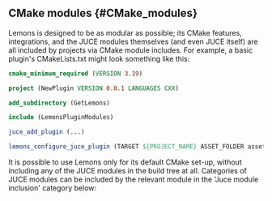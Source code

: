 <!-- markdownlint-disable MD041 MD013 -->

## CMake modules {#CMake_modules}

Lemons is designed to be as modular as possible; its CMake features, integrations, and the JUCE modules themselves (and even JUCE itself) are all included by projects via CMake module includes. For example, a basic plugin's CMakeLists.txt might look something like this:

```cmake
cmake_minimum_required (VERSION 3.19)

project (NewPlugin VERSION 0.0.1 LANGUAGES CXX)

add_subdirectory (GetLemons)

include (LemonsPluginModules)

juce_add_plugin (...)

lemons_configure_juce_plugin (TARGET ${PROJECT_NAME} ASSET_FOLDER assets TRANSLATIONS)
```

It is possible to use Lemons only for its default CMake set-up, without including any of the JUCE modules in the build tree at all. Categories of JUCE modules can be included by the relevant module in the 'Juce module inclusion' category below:
